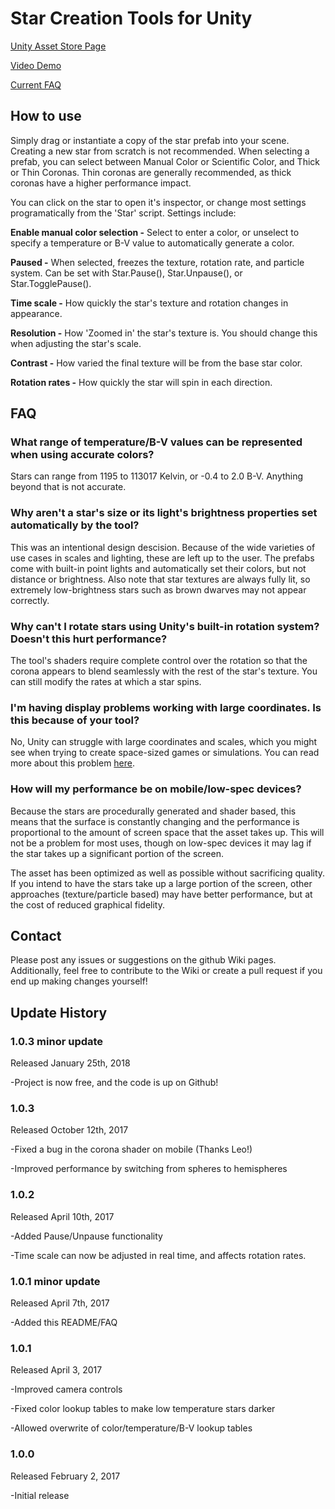 # Star Creation Tools for Unity #
 
[Unity Asset Store Page](https://www.assetstore.unity3d.com/en/#!/content/80595)

[Video Demo](https://www.youtube.com/watch?v=fIn6SE-O1SM)

[Current FAQ](https://gist.github.com/Jacob-Lane/c735897fc8a1760d7d5944a682f2ce86)

## How to use ##

Simply drag or instantiate a copy of the star prefab into your scene. Creating a new star from scratch is not recommended. When selecting a prefab, you can select between Manual Color or Scientific Color, and Thick or Thin Coronas. Thin coronas are generally recommended, as thick coronas have a higher performance impact.

You can click on the star to open it's inspector, or change most settings programatically from the 'Star' script. Settings include:

**Enable manual color selection -** Select to enter a color, or unselect to specify a temperature or B-V value to automatically generate a color.

**Paused -** When selected, freezes the texture, rotation rate, and particle system. Can be set with Star.Pause(), Star.Unpause(), or Star.TogglePause().

**Time scale -** How quickly the star's texture and rotation changes in appearance.

**Resolution -** How 'Zoomed in' the star's texture is. You should change this when adjusting the star's scale.

**Contrast -** How varied the final texture will be from the base star color.

**Rotation rates -** How quickly the star will spin in each direction.
 
## FAQ ##

### What range of temperature/B-V values can be represented when using accurate colors? ###

Stars can range from 1195 to 113017 Kelvin, or -0.4 to 2.0 B-V. Anything beyond that is not accurate.

### Why aren't a star's size or its light's brightness properties set automatically by the tool? ###

This was an intentional design descision. Because of the wide varieties of use cases in scales and lighting, these are left up to the user. The prefabs come with built-in point lights and automatically set their colors, but not distance or brightness. Also note that star textures are always fully lit, so extremely low-brightness stars such as brown dwarves may not appear correctly.

### Why can't I rotate stars using Unity's built-in rotation system? Doesn't this hurt performance? ###

The tool's shaders require complete control over the rotation so that the corona appears to blend seamlessly with the rest of the star's texture. You can still modify the rates at which a star spins.

### I'm having display problems working with large coordinates. Is this because of your tool? ###

No, Unity can struggle with large coordinates and scales, which you might see when trying to create space-sized games or simulations. You can read more about this problem [here](http://davenewson.com/posts/2013/unity-coordinates-and-scales.html).

### How will my performance be on mobile/low-spec devices? ###

Because the stars are procedurally generated and shader based, this means that the surface is constantly changing and the performance is proportional to the amount of screen space that the asset takes up. This will not be a problem for most uses, though on low-spec devices it may lag if the star takes up a significant portion of the screen.

The asset has been optimized as well as possible without sacrificing quality. If you intend to have the stars take up a large portion of the screen, other approaches (texture/particle based) may have better performance, but at the cost of reduced graphical fidelity.

## Contact ##

Please post any issues or suggestions on the github Wiki pages. Additionally, feel free to contribute to the Wiki or create a pull request if you end up making changes yourself!

## Update History ##

### 1.0.3 minor update ###

Released January 25th, 2018

-Project is now free, and the code is up on Github!

### 1.0.3 ###

Released October 12th, 2017

-Fixed a bug in the corona shader on mobile (Thanks Leo!)

-Improved performance by switching from spheres to hemispheres

### 1.0.2 ###

Released April 10th, 2017

-Added Pause/Unpause functionality

-Time scale can now be adjusted in real time, and affects rotation rates.

### 1.0.1 minor update ###

Released April 7th, 2017

-Added this README/FAQ

### 1.0.1 ###

Released April 3, 2017

-Improved camera controls

-Fixed color lookup tables to make low temperature stars darker

-Allowed overwrite of color/temperature/B-V lookup tables

### 1.0.0 ###

Released February 2, 2017

-Initial release
